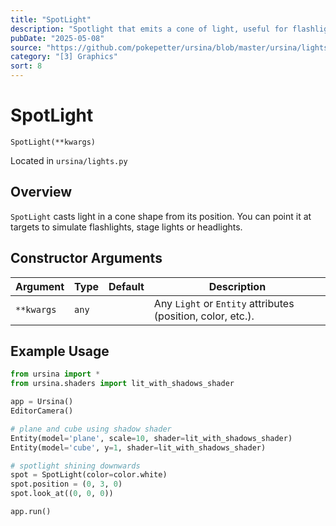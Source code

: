 ```yaml
---
title: "SpotLight"
description: "Spotlight that emits a cone of light, useful for flashlights or theater spot effects."
pubDate: "2025-05-08"
source: "https://github.com/pokepetter/ursina/blob/master/ursina/lights.py"
category: "[3] Graphics"
sort: 8
---
```


# SpotLight

`SpotLight(**kwargs)`

Located in `ursina/lights.py`

## Overview

`SpotLight` casts light in a cone shape from its position. You can point it at targets to simulate flashlights, stage lights or headlights.

## Constructor Arguments

| Argument   | Type    | Default | Description                                       |
|------------|---------|---------|---------------------------------------------------|
| `**kwargs` | `any`   |         | Any `Light` or `Entity` attributes (position, color, etc.). |

## Example Usage

```python
from ursina import *
from ursina.shaders import lit_with_shadows_shader

app = Ursina()
EditorCamera()

# plane and cube using shadow shader
Entity(model='plane', scale=10, shader=lit_with_shadows_shader)
Entity(model='cube', y=1, shader=lit_with_shadows_shader)

# spotlight shining downwards
spot = SpotLight(color=color.white)
spot.position = (0, 3, 0)
spot.look_at((0, 0, 0))

app.run()